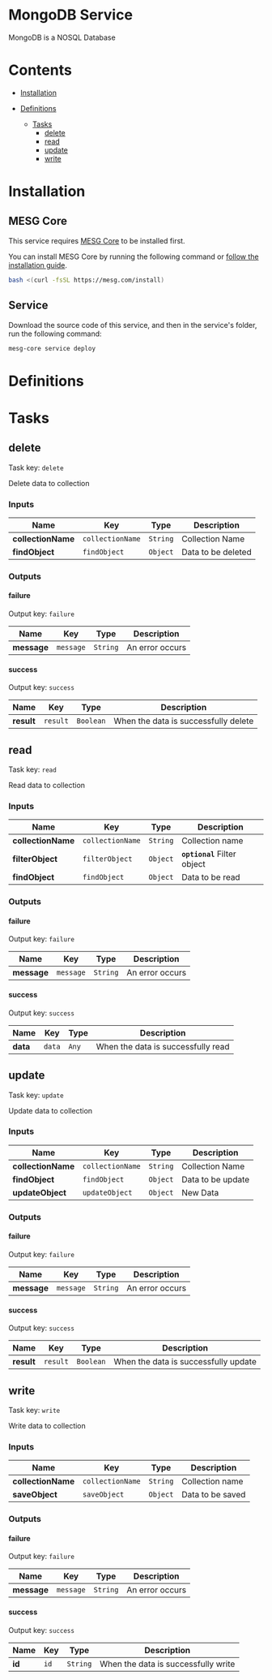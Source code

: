 # MongoDB Service

MongoDB is a NOSQL Database

# Contents

- [Installation](#Installation)
- [Definitions](#Definitions)
  
  - [Tasks](#Tasks)
    - [delete](#delete)
    - [read](#read)
    - [update](#update)
    - [write](#write)

# Installation

## MESG Core

This service requires [MESG Core](https://github.com/mesg-foundation/core) to be installed first.

You can install MESG Core by running the following command or [follow the installation guide](https://docs.mesg.com/guide/start-here/installation.html).

```bash
bash <(curl -fsSL https://mesg.com/install)
```

## Service

Download the source code of this service, and then in the service's folder, run the following command:
```bash
mesg-core service deploy
```

# Definitions


# Tasks

## delete

Task key: `delete`

Delete data to collection

### Inputs

| **Name** | **Key** | **Type** | **Description** |
| --- | --- | --- | --- |
| **collectionName** | `collectionName` | `String` | Collection Name |
| **findObject** | `findObject` | `Object` | Data to be deleted |

### Outputs

#### failure

Output key: `failure`



| **Name** | **Key** | **Type** | **Description** |
| --- | --- | --- | --- |
| **message** | `message` | `String` | An error occurs |

#### success

Output key: `success`



| **Name** | **Key** | **Type** | **Description** |
| --- | --- | --- | --- |
| **result** | `result` | `Boolean` | When the data is successfully delete |


## read

Task key: `read`

Read data to collection

### Inputs

| **Name** | **Key** | **Type** | **Description** |
| --- | --- | --- | --- |
| **collectionName** | `collectionName` | `String` | Collection name |
| **filterObject** | `filterObject` | `Object` | **`optional`** Filter object |
| **findObject** | `findObject` | `Object` | Data to be read |

### Outputs

#### failure

Output key: `failure`



| **Name** | **Key** | **Type** | **Description** |
| --- | --- | --- | --- |
| **message** | `message` | `String` | An error occurs |

#### success

Output key: `success`



| **Name** | **Key** | **Type** | **Description** |
| --- | --- | --- | --- |
| **data** | `data` | `Any` | When the data is successfully read |


## update

Task key: `update`

Update data to collection

### Inputs

| **Name** | **Key** | **Type** | **Description** |
| --- | --- | --- | --- |
| **collectionName** | `collectionName` | `String` | Collection Name |
| **findObject** | `findObject` | `Object` | Data to be update |
| **updateObject** | `updateObject` | `Object` | New Data |

### Outputs

#### failure

Output key: `failure`



| **Name** | **Key** | **Type** | **Description** |
| --- | --- | --- | --- |
| **message** | `message` | `String` | An error occurs |

#### success

Output key: `success`



| **Name** | **Key** | **Type** | **Description** |
| --- | --- | --- | --- |
| **result** | `result` | `Boolean` | When the data is successfully update |


## write

Task key: `write`

Write data to collection

### Inputs

| **Name** | **Key** | **Type** | **Description** |
| --- | --- | --- | --- |
| **collectionName** | `collectionName` | `String` | Collection name |
| **saveObject** | `saveObject` | `Object` | Data to be saved |

### Outputs

#### failure

Output key: `failure`



| **Name** | **Key** | **Type** | **Description** |
| --- | --- | --- | --- |
| **message** | `message` | `String` | An error occurs |

#### success

Output key: `success`



| **Name** | **Key** | **Type** | **Description** |
| --- | --- | --- | --- |
| **id** | `id` | `String` | When the data is successfully write |


